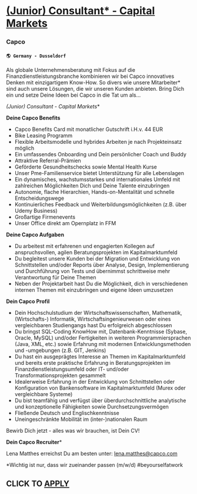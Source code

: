 # [(Junior) Consultant* - Capital Markets](https://www.remotewlb.com/apply/junior-consultant-capital-markets-92619)  
### Capco  
#### `🌎 Germany - Dusseldorf`  

Als globale Unternehmensberatung mit Fokus auf die Finanzdienstleistungsbranche kombinieren wir bei Capco innovatives Denken mit einzigartigem Know-How. So divers wie unsere Mitarbeiter* sind auch unsere Lösungen, die wir unseren Kunden anbieten. Bring Dich ein und setze Deine Ideen bei Capco in die Tat um als…

**(Junior) Consultant* - Capital Markets**

**Deine Capco Benefits**

  * Capco Benefits Card mit monatlicher Gutschrift i.H.v. 44 EUR
  * Bike Leasing Programm
  * Flexible Arbeitsmodelle und hybrides Arbeiten je nach Projekteinsatz möglich
  * Ein umfassendes Onboarding und Dein persönlicher Coach und Buddy
  * Attraktive Referral-Prämien
  * Geförderte Gesundheitschecks sowie Mental Health Kurse
  * Unser Pme-Familienservice bietet Unterstützung für alle Lebenslagen
  * Ein dynamisches, wachstumsstarkes und internationales Umfeld mit zahlreichen Möglichkeiten Dich und Deine Talente einzubringen
  * Autonomie, flache Hierarchien, Hands-on-Mentalität und schnelle Entscheidungswege
  * Kontinuierliches Feedback und Weiterbildungsmöglichkeiten (z.B. über Udemy Business)
  * Großartige Firmenevents
  * Unser Office direkt am Opernplatz in FFM

**Deine Capco Aufgaben**

  * Du arbeitest mit erfahrenen und engagierten Kollegen auf anspruchsvollen, agilen Beratungsprojekten im Kapitalmarktumfeld
  * Du begleitest unsere Kunden bei der Migration und Entwicklung von Schnittstellen und/oder Reports über Analyse, Design, Implementierung und Durchführung von Tests und übernimmst schrittweise mehr Verantwortung für Deine Themen
  * Neben der Projektarbeit hast Du die Möglichkeit, dich in verschiedenen internen Themen mit einzubringen und eigene Ideen umzusetzen

**Dein Capco Profil**

  * Dein Hochschulstudium der Wirtschaftswissenschaften, Mathematik, (Wirtschafts-) Informatik, Wirtschaftsingenieurwesen oder eines vergleichbaren Studiengangs hast Du erfolgreich abgeschlossen
  * Du bringst SQL-Coding KnowHow mit, Datenbank-Kenntnisse (Sybase, Oracle, MySQL) und/oder Fertigkeiten in weiteren Programmiersprachen (Java, XML, etc.) sowie Erfahrung mit modernen Entwicklungsmethoden und -umgebungen (z.B. GIT, Jenkins)
  * Du hast ein ausgeprägtes Interesse an Themen im Kapitalmarktumfeld und bereits erste praktische Erfahrung in Beratungsprojekten im Finanzdienstleistungsumfeld oder IT- und/oder Transformationsprojekten gesammelt
  * Idealerweise Erfahrung in der Entwicklung von Schnittstellen oder Konfiguration von Bankensoftware im Kapitalmarktumfeld (Murex oder vergleichbare Systeme)
  * Du bist teamfähig und verfügst über überdurchschnittliche analytische und konzeptionelle Fähigkeiten sowie Durchsetzungsvermögen
  * Fließende Deutsch und Englischkenntnisse
  * Uneingeschränkte Mobilität im (inter-)nationalen Raum

Bewirb Dich jetzt \- alles was wir brauchen, ist Dein CV!

**Dein Capco Recruiter***

Lena Matthes erreichst Du am besten unter: lena.matthes@capco.com

*Wichtig ist nur, dass wir zueinander passen (m/w/d) #beyourselfatwork

  
## CLICK TO [APPLY](https://www.remotewlb.com/apply/junior-consultant-capital-markets-92619)

